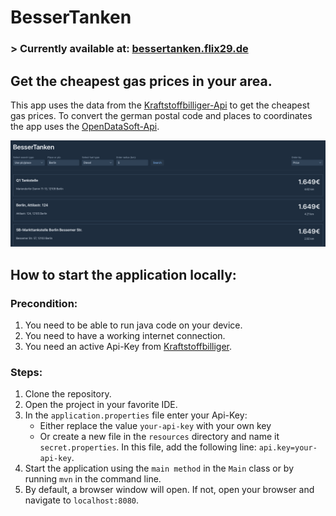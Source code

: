 # BesserTanken

### > Currently available at: <a href="http://bessertanken.flix29.de" target="_blank">bessertanken.flix29.de</a>

## Get the cheapest gas prices in your area.

This app uses the data from the [Kraftstoffbilliger-Api](https://kraftstoffbilliger.de/mts-k_api) to get the cheapest 
gas prices. To convert the german postal code and places to coordinates the app uses the 
[OpenDataSoft-Api](https://public.opendatasoft.com/explore/dataset/georef-germany-postleitzahl/table/).

![image](src/main/resources/images/preview.png)

## How to start the application locally:

### Precondition:
1. You need to be able to run java code on your device.
2. You need to have a working internet connection.
3. You need an active Api-Key from [Kraftstoffbilliger](https://kraftstoffbilliger.de/mts-k_api).

### Steps:
1. Clone the repository.
2. Open the project in your favorite IDE.
3. In the `application.properties` file enter your Api-Key:
   - Either replace the value `your-api-key` with your own key
   - Or create a new file in the `resources` directory and name it `secret.properties`. In this file, 
   add the following line: `api.key=your-api-key`.
4. Start the application using the `main method` in the `Main` class or by running ```mvn``` in the command line.
5. By default, a browser window will open. If not, open your browser and navigate to `localhost:8080`.
